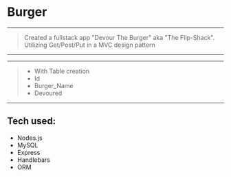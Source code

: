 # Burger
---------------------------------
>  Created a fullstack app "Devour The Burger" aka "The Flip-Shack". Utilizing Get/Post/Put in a MVC design pattern

---------------------------------------------
---------------------------------------------
> * With Table creation
> * Id 
> * Burger_Name
> * Devoured


---------------------------------------------
Tech used:
---------- 
* Nodes.js
* MySQL
* Express
* Handlebars
* ORM
